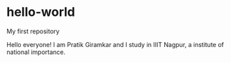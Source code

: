 # hello-world
My first repository

Hello everyone!
I am Pratik Giramkar and I study in IIIT Nagpur, a institute of national importance.
